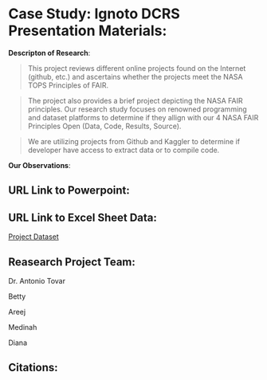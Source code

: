 # Case Study: Ignoto DCRS Presentation Materials: 

**Descripton of Research**: 

> This project reviews different online projects found on the Internet (github, etc.) and ascertains whether the projects meet the NASA TOPS Principles of FAIR. 

> The project also provides a brief project depicting the NASA FAIR principles. 
Our research study focuses on renowned programming and dataset platforms to determine if they allign with our 4 NASA FAIR Principles Open (Data, Code, Results, Source). 

> We are utilizing projects from Github and Kaggler to determine if developer have access to extract data or to compile code. 

**Our Observations**: 


## URL Link to Powerpoint: 

## URL Link to Excel Sheet Data: 
[Project Dataset](https://docs.google.com/spreadsheets/d/1O1nlu68Dc1im27d3agRsesjjbSISr_olw8vQcwFQpig/edit?usp=sharing)

## Reasearch Project Team: 
 
Dr. Antonio Tovar

Betty 

Areej 

Medinah 

Diana 

## Citations:
